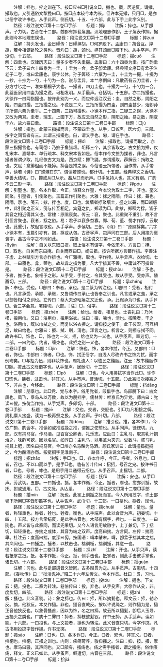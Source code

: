 <!-- { "loadSidebar": true } -->
　　注解：捽也。捽之训在下。按□应书□引说文□，撠也。撠，居逆反。谓撠，撮取也。又引通俗文掣挽曰□。按□应本较今本为长。但许本无撠，只用□，是亦以俗字改许书也。从手此声。侧氏切。十五、十六部。此与下手上此字义别。
　　路径：段注说文□第十二卷□手部
　　标题：揤jí
　　注解：捽也。从手卽声。子力切。古音在十二部。魏郡有揤裴矦国。汉地理志作卽。王子矦表作揤。据此则今本地理志误也。
　　路径：段注说文□第十二卷□手部
　　标题：捽zuó
　　注解：持头发也。金日磾传：日磾捽胡，□何罗殿下。孟康曰：胡音互。捽胡，若今相僻卧轮之类也。晋灼曰：胡，颈也。捽其颈而□殿下也。从手卒声。昨没切。十五部。
　　路径：段注说文□第十二卷□手部
　　标题：撮cuō
　　注解：四圭也。汉律历志曰：量多少者不失圭撮。孟康曰：六十四黍为圭。按广韵圭下云：孟子曰六十四黍为一圭，十圭为一合。孟子卽孟康。经典释文序□有孟子注老子二卷，或曰孟康也。康字公休。孙子筭经：六粟为一圭，十圭为一撮，十撮为一抄，十抄为一勺，十勺为一合。说与孟异。本艹序例曰：凡散药有云刀圭者，十分方寸匕之一，准如梧桐子大也。一撮者，四刀圭也。十撮为一勺，十勺为一合。此葢医家用四圭为撮之说，可相发明。从手最声。仓括切。十五部。亦二指撮也。大徐作一曰两指撮也。按许此别为一义。而应仲远注汉云：圭，自然之形，阴阳之始。四圭曰撮，三指撮之也。不说是二义。三指所撮为四圭，则四圭甚少，殆卽孙子所谓六粟为圭乎。二十四粟，三指可撮也。小徐本作二指，二疑三之误，大徐本又改为两耳。圭者，瑞玉，上圜下方，故应云自然之形，阴阳之始。易之数，阴变于六，故六粟曰圭。
　　路径：段注说文□第十二卷□手部
　　标题：□jú
　　注解：撮也。此蒙三指撮而言，不蒙四圭也。从手，□省声。居六切。三部。按字之同音者有三。此谓三指撮也。臼，谓叉手也。匊，谓在手也。
　　路径：段注说文□第十二卷□手部
　　标题：摕dì
　　注解：撮取也。谓撮而取之，亦蒙三指撮言也。有司彻：乃摭于鱼腊俎。俎释三个，其余皆取之。古文摭为摕，仪礼宋本、嘉靖本、单行疏本、释文宋本皆如是。俗本作今文摭为揲者，非也。凡言撮者皆谓少取，礼经依古文为是。西京赋：摕飞鼯。亦谓撮取。薜解云：捎取之也。文赋：意徘徊而不能揥。揥当是摕之误。今俗语云捎带者，当作摕。从手带声，读若《诗》曰“螮蝀在东”。谓读若螮也。都计切。十五部。经典释文之舌切。李善大结切。□，摕或从□从示。葢从□而示声。□手急持人也。其义有别。广韵不云二形一字。
　　路径：段注说文□第十二卷□手部
　　标题：捊póu
　　注解：引埾也。埾，各本作取，今正。诗释文作埾，今本讹为取土二字，非也。埾义同聚。引埾者，引使聚也。玉篇正作引聚也。大雅：捄之陑陑。传曰：捄，虆也。陑陑，眔也。笺云：捄，捊也。度，□也。筑墙者捊聚壤土，盛之以虆，而□诸版中，此引聚之正义，笺与传互相足。宾筵之仇，郑读为□。此捄，郑释为捊。皆于其音之相近得其义也。常棣：原隰裒矣。传云：裒，聚也。此重聚不重引，故不言引但言聚也。裒者，捊之俗。易：君子以裒多益寡。郑、荀、董、蜀才作捊，云取也。此重引，故但言取也。从手孚声。步侯切。三部。《诗》曰：“原隰捊矣。”六字小徐本有，玉篇引亦有。抱，捊或从包。古音孚声、包声同在三部。后人用抱为褱袌字，葢古今字之不同如此。
　　路径：段注说文□第十二卷□手部
　　标题：揜yǎn
　　注解：自关以东取曰揜。取上俗本有谓字，今依宋本。方言曰：掩、□，取也。自关而东曰掩。自关而西曰□，或曰抯。按许所据方言葢作揜。李善注子虚、上林赋引方言亦作揜也。今广雅掩，取也。字作掩。从手弇声。衣检切。七部。一曰覆也。弇，葢也。故从弇之揜为覆。凡大学揜其不善，中庸诚不可揜皆是。
　　路径：段注说文□第十二卷□手部
　　标题：授shòu
　　注解：予也。予者，推予也。象相予之形。从手受，手付之，令其受也。故从手受。受亦声。殖酉切。三部。
　　路径：段注说文□第十二卷□手部
　　标题：承chénɡ
　　注解：奉也。受也。□部曰：奉者，承也。是二篆为转注也。□部曰：受者，相付也。凡言承受、承顺、承继，又鲁颂传曰承止也皆奉之训也。凡言或承之羞，承之以劎皆相付之训也。左传曰：蔡大夫恐昭矦之又迁也，承。此叚承为□也。从手卪□。合三字会意。署陵切。六部。〖注〗□，俗字。
　　路径：段注说文□第十二卷□手部
　　标题：挋zhèn
　　注解：给也。给者，相足也。士丧礼曰：乃沐栉，挋用巾。又曰：浴用巾，挋用浴衣。注曰：挋，唏也，淸也。按晞者，干之也。浴用巾，旣以巾拭之矣，而复以浴衣挋之。谓抑按之使干。此干彼湿，可互相足，故曰给也。尔雅曰：挋、拭、刷，淸也。浑言之也。析言之，则挋与拭不同。故许书□，饰也，□，饰也为一义，挋，给也又为一义也。从手臣声。章刃切。十二部。一曰约也。约者，缠束也。此挋之别一义也。
　　路径：段注说文□第十二卷□手部
　　标题：□jìn
　　注解：饰也。饰，各本作拭，今正。又部曰：□者，饰也。巾部曰：饰者，□也。饰、拭正俗字，自浅人尽改许书之饰为拭，而字例晦矣。□与挋为伍，则非妆饰也。周礼遗人：以恤民之囏阨。注云：故书囏阨作□阨。按此古文叚借字也。从手堇声。居焮切。十三部。
　　路径：段注说文□第十二卷□手部
　　标题：□pō
　　注解：□也。今人用拂拭字当作此□。许作□饰也。拂者，过击也。非其义。从手巿声。普活切。十五部。〇此篆旧次接篆之下，非古也，今移此。
　　路径：段注说文□第十二卷□手部
　　标题：挡dǎnɡ
　　注解：朋羣也。此□党、党与本字。俗用党者，叚借字也。鸟部朋下曰：古文凤也。凤飞，羣鸟从以万数，故以为朋挡字。儒林传：唯京氏为异党。师古曰：党读曰傥。按傥当作挡。从手党声。多郎切。十部。
　　路径：段注说文□第十二卷□手部
　　标题：接jiē
　　注解：交也。交者，交胫也。引□为凡相接之偁。周礼廪人接盛，读为一极再祭之扱。从手妾声。子叶切。八部。
　　路径：段注说文□第十二卷□手部
　　标题：挏dònɡ
　　注解：推引也。推，各本作□，今依广韵、韵会本。推读如或推或挽之推，谓推之使前也。从手同声。徒緫切。九部。汉有挏马官，作马酒。见百官公卿表、礼乐志。应劭曰：主乳马，取其乳汁挏治之，味酢可飮，因以名官。如淳曰：主乳马，以韦革为夹兜，受数斗，盛马乳，挏其上肥，因名曰挏马官。今□州亦名马酪为马酒。颜氏家训曰：此谓撞捣挺挏之，今为酪酒亦然。按挺挏字见淮南子。
　　路径：段注说文□第十二卷□手部
　　标题：招zhāo
　　注解：手□也。□，各本作呼，今正。呼者，外息也。□者，召也。不以口而以手，是手□也。匏有苦叶传曰：招招，号召之皃。按许书召者，□也。号者，嘑也。是用手用口通得云招也。从手召声。止摇切。二部。
　　路径：段注说文□第十二卷□手部
　　标题：抚fǔ
　　注解：安也。从手□声。芳武切。五部。一曰揗也。揗，各本作循，今正。揗者，摩也。拊亦训揗，故抚、拊或通用。□，古文抚，从亾辵。
　　路径：段注说文□第十二卷□手部
　　标题：捪mín
　　注解：抚也。此冡上训揗之抚而言。今人所用抆字，许土部墀下所用□字皆卽捪字也。从手昏声。武巾切。十三部。一曰摹也。摹者，规也。
　　路径：段注说文□第十二卷□手部
　　标题：揣chuǎi
　　注解：量也。量者，称轻重也。称者，铨也。铨者，衡也。从手端声。此以合音为声。初委切。十四、十五部。按方言常绢反，是此字古音也。木部有椯字，棰也。一曰度也。一曰剟也。声义皆与此篆同，而读兜果切。又今人语言用故敪字，上丁兼切，下丁括切，知轻重也。亦揣之或体，其音为端之双声。度高曰揣。方言同。左传：揣高卑。杜注云：度高曰揣，度深曰仭。按国语：竱本肈末。竱，卽孟子揣其本之揣，其义同也。一曰捶之。捶者，以杖击也。椯训棰，揣训捶，其意一也。
　　路径：段注说文□第十二卷□手部
　　标题：抧zhǐ
　　注解：开也。从手只声，读若扺掌之扺。扺，各本作抵，今正。抵，侧手击也。扺掌者，侧此手击彼手掌也。诸氏切。十六部。
　　路径：段注说文□第十二卷□手部
　　标题：掼ɡuàn
　　注解：习也。此与辵部遦音义皆同。古多叚贯为之。从手贯声。古患切。十四部。《春秋传》曰：“掼渎鬼神。”昭二十六年左传文。今本作贯。杜曰：贯，习也。
　　路径：段注说文□第十二卷□手部
　　标题：投tóu
　　注解：擿也。下文云：擿，投也。二篆为转注。巷伯传曰：投，弃也。从手殳声。大徐作从殳，非。度矦切。四部。
　　路径：段注说文□第十二卷□手部
　　标题：擿zhì
　　注解：搔也。此义音剔。诗：象之揥也。传曰：揥，所以摘髪也。释文云：揥，勑帝反。摘，他狄反。本又作擿。非也。擿音直戟反。按以许说绳之，则作擿为是，擿正音他狄反也。以象骨搔首，因以为饰，名之曰揥。故云所以擿髪，卽后人玉导、玉搔头之类也。广韵十二霁曰：揥者，揥枝整髪钗。许书无揥。从手适声。读如剔。十六部。一曰投也。与上文投者，擿也为转注。此义音直只切。今字作掷。凡古书用投掷字皆作擿。许书无掷。
　　路径：段注说文□第十二卷□手部
　　标题：搔sāo
　　注解：□也。□，各本作□，今正。□者，絜也。非其义。□者，掊杷也。掊杷，正搔之训也。内则：疾痛苛养，敬抑搔之。注曰：抑，按。搔，摩也。摩马曰骚，其声同也。又□部疥，搔疡也。疡之需手搔者，谓之搔疡。俗作瘙疡，释文、正义已如此。从手蚤声。稣遭切。古音在三部。
　　路径：段注说文□第十二卷□手部
　　标题：扴jiá
